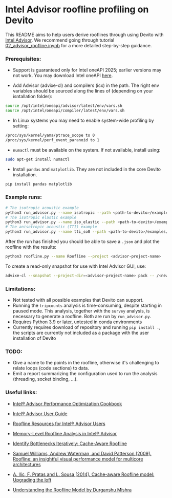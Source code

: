 # Intel Advisor roofline profiling on Devito

This README aims to help users derive rooflines through using Devito with [Intel Advisor](https://www.intel.com/content/www/us/en/developer/tools/oneapi/advisor.html).
We recommend going through tutorial [02_advisor_roofline.ipynb](https://github.com/devitocodes/devito/blob/master/examples/performance/02_advisor_roofline.ipynb) for a more detailed step-by-step guidance.

### Prerequisites:
* Support is guaranteed only for Intel oneAPI 2025; earlier versions may not work.
You may download Intel oneAPI [here](https://www.intel.com/content/www/us/en/developer/tools/oneapi/base-toolkit-download.html?packages=oneapi-toolkit&oneapi-toolkit-os=linux&oneapi-lin=apt).

* Add Advisor (advixe-cl) and compilers (icx) in the path. The right env variables should be sourced along the lines of (depending on your isntallation folder):
```sh
source /opt/intel/oneapi/advisor/latest/env/vars.sh
source /opt/intel/oneapi/compiler/latest/env/vars.sh
```

* In Linux systems you may need to enable system-wide profiling by setting:

```sh
/proc/sys/kernel/yama/ptrace_scope to 0
/proc/sys/kernel/perf_event_paranoid to 1
```

* `numactl` must be available on the system. If not available, install using:
```sh
sudo apt-get install numactl
```
* Install `pandas` and `matplotlib`. They are not included in the core Devito installation.
```sh
pip install pandas matplotlib
```


### Example runs:

```bash
# The isotropic acoustic example
python3 run_advisor.py --name isotropic --path <path-to-devito>/examples/seismic/acoustic/acoustic_example.py
# The isotropic elastic example
python3 run_advisor.py --name iso_elastic --path <path-to-devito>/examples/seismic/elastic/elastic_example.py --exec-args "-so 4"
# The anisotropic acoustic (TTI) example
python3 run_advisor.py --name tti_so8 --path <path-to-devito>/examples/seismic/tti/tti_example.py --exec-args "-so 8"
```

After the run has finished you should be able to save a `.json` and plot the
roofline with the results:
```bash
python3 roofline.py --name Roofline --project <advisor-project-name>
```

To create a read-only snapshot for use with Intel Advisor GUI, use:
```bash
advixe-cl --snapshot --project-dir=<advisor-project-name> pack -- /<new-snapshot-name>
```
### Limitations:

* Not tested with all possible examples that Devito can support.
* Running the `tripcounts` analysis is time-consuming, despite starting in paused
  mode. This analysis, together with the `survey` analysis, is necessary to
  generate a roofline. Both are run by `run_advisor.py`.
* Requires Python 3.9 or later, untested in conda environments
* Currently requires download of repository and running `pip install .`, the scripts
  are currently not included as a package with the user installation of Devito

### TODO:

* Give a name to the points in the roofline, otherwise it's challenging to
  relate loops (code sections) to data.
* Emit a report summarizing the configuration used to run the analysis
  (threading, socket binding, ...).

### Useful links:

* [ Intel® Advisor Performance Optimization Cookbook ](https://www.intel.com/content/www/us/en/docs/advisor/cookbook/2024-2/overview.html " Intel® Advisor Performance Optimization Cookbook ")

* [ Intel® Advisor User Guide ](https://www.intel.com/content/www/us/en/docs/advisor/cookbook/2024-2/overview.html " Intel® Advisor User Guide ")

* [ Roofline Resources for Intel® Advisor Users ](https://software.intel.com/content/www/us/en/develop/articles/advisor-roofline-resources.html " Roofline Resources for Intel® Advisor Users ")

* [ Memory-Level Roofline Analysis in Intel® Advisor ](https://software.intel.com/content/www/us/en/develop/articles/memory-level-roofline-model-with-advisor.html " Memory-Level Roofline Analysis in Intel® Advisor ")

* [ Identify Bottlenecks Iteratively: Cache-Aware Roofline ](https://www.intel.com/content/www/us/en/docs/advisor/cookbook/2024-2/identify-bottlenecks-cache-aware-roofline.html " Identify Bottlenecks Iteratively: Cache-Aware Roofline ")

* [ Samuel Williams, Andrew Waterman, and David Patterson [2009]. Roofline: an insightful visual performance model for multicore architectures ](https://dl.acm.org/doi/10.1145/1498765.1498785 " Roofline: an insightful visual performance model for multicore architectures ")

* [ A. Ilic, F. Pratas and L. Sousa [2014]. Cache-aware Roofline model: Upgrading the loft ](https://ieeexplore.ieee.org/document/6506838 " Cache-aware Roofline model: Upgrading the loft ")

* [ Understanding the Roofline Model by Durganshu Mishra ](https://hackernoon.com/understanding-the-roofline-model " Understanding the Roofline Model ")


